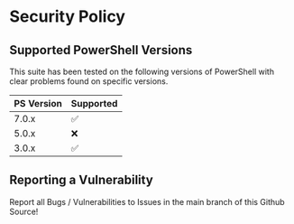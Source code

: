 # Security Policy

## Supported PowerShell Versions
This suite has been tested on the following versions of PowerShell with clear problems found on specific versions.

| PS Version | Supported          |
|  -------   | ------------------ |
|   7.0.x    | :white_check_mark: |
|   5.0.x    | :x:                |
|   3.0.x    | :white_check_mark: |


## Reporting a Vulnerability
Report all Bugs / Vulnerabilities to Issues in the main branch of this Github Source!
